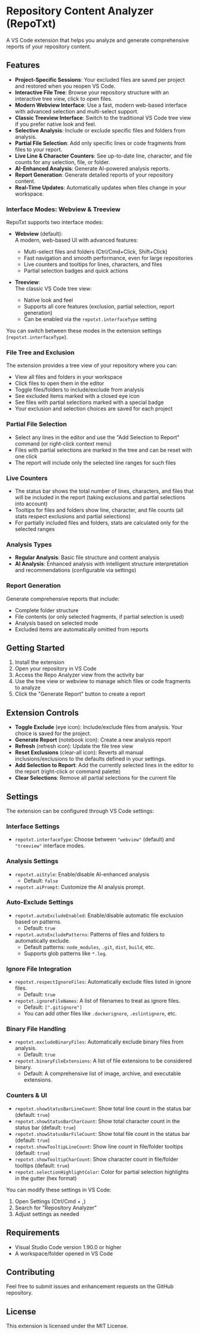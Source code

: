 # Repository Content Analyzer (RepoTxt)

A VS Code extension that helps you analyze and generate comprehensive reports of your repository content.

## Features

- **Project-Specific Sessions**: Your excluded files are saved per project and restored when you reopen VS Code.
- **Interactive File Tree**: Browse your repository structure with an interactive tree view, click to open files.
- **Modern Webview Interface**: Use a fast, modern web-based interface with advanced selection and multi-select support.
- **Classic Treeview Interface**: Switch to the traditional VS Code tree view if you prefer native look and feel.
- **Selective Analysis**: Include or exclude specific files and folders from analysis.
- **Partial File Selection**: Add only specific lines or code fragments from files to your report.
- **Live Line & Character Counters**: See up-to-date line, character, and file counts for any selection, file, or folder.
- **AI-Enhanced Analysis**: Generate AI-powered analysis reports.
- **Report Generation**: Generate detailed reports of your repository content.
- **Real-Time Updates**: Automatically updates when files change in your workspace.

### Interface Modes: Webview & Treeview

RepoTxt supports two interface modes:

- **Webview** (default):  
  A modern, web-based UI with advanced features:
  - Multi-select files and folders (Ctrl/Cmd+Click, Shift+Click)
  - Fast navigation and smooth performance, even for large repositories
  - Live counters and tooltips for lines, characters, and files
  - Partial selection badges and quick actions

- **Treeview**:  
  The classic VS Code tree view:
  - Native look and feel
  - Supports all core features (exclusion, partial selection, report generation)
  - Can be enabled via the `repotxt.interfaceType` setting

You can switch between these modes in the extension settings (`repotxt.interfaceType`).

### File Tree and Exclusion
The extension provides a tree view of your repository where you can:
- View all files and folders in your workspace
- Click files to open them in the editor
- Toggle files/folders to include/exclude from analysis
- See excluded items marked with a closed eye icon
- See files with partial selections marked with a special badge
- Your exclusion and selection choices are saved for each project

### Partial File Selection
- Select any lines in the editor and use the "Add Selection to Report" command (or right-click context menu)
- Files with partial selections are marked in the tree and can be reset with one click
- The report will include only the selected line ranges for such files

### Live Counters
- The status bar shows the total number of lines, characters, and files that will be included in the report (taking exclusions and partial selections into account)
- Tooltips for files and folders show line, character, and file counts (all stats respect exclusions and partial selections)
- For partially included files and folders, stats are calculated only for the selected ranges

### Analysis Types
- **Regular Analysis**: Basic file structure and content analysis
- **AI Analysis**: Enhanced analysis with intelligent structure interpretation and recommendations (configurable via settings)

### Report Generation
Generate comprehensive reports that include:
- Complete folder structure
- File contents (or only selected fragments, if partial selection is used)
- Analysis based on selected mode
- Excluded items are automatically omitted from reports

## Getting Started

1. Install the extension
2. Open your repository in VS Code
3. Access the Repo Analyzer view from the activity bar
4. Use the tree view or webview to manage which files or code fragments to analyze
5. Click the "Generate Report" button to create a report

## Extension Controls

- **Toggle Exclude** (eye icon): Include/exclude files from analysis. Your choice is saved for the project.
- **Generate Report** (notebook icon): Create a new analysis report
- **Refresh** (refresh icon): Update the file tree view
- **Reset Exclusions** (clear-all icon): Reverts all manual inclusions/exclusions to the defaults defined in your settings.
- **Add Selection to Report**: Add the currently selected lines in the editor to the report (right-click or command palette)
- **Clear Selections**: Remove all partial selections for the current file

## Settings

The extension can be configured through VS Code settings:

### Interface Settings
- `repotxt.interfaceType`: Choose between `"webview"` (default) and `"treeview"` interface modes.

### Analysis Settings
- `repotxt.aiStyle`: Enable/disable AI-enhanced analysis
  - Default: `false`
- `repotxt.aiPrompt`: Customize the AI analysis prompt.

### Auto-Exclude Settings
- `repotxt.autoExcludeEnabled`: Enable/disable automatic file exclusion based on patterns.
  - Default: `true`
- `repotxt.autoExcludePatterns`: Patterns of files and folders to automatically exclude.
  - Default patterns: `node_modules`, `.git`, `dist`, `build`, etc.
  - Supports glob patterns like `*.log`.

### Ignore File Integration
- `repotxt.respectIgnoreFiles`: Automatically exclude files listed in ignore files.
  - Default: `true`
- `repotxt.ignoreFileNames`: A list of filenames to treat as ignore files.
  - Default: `[".gitignore"]`
  - You can add other files like `.dockerignore`, `.eslintignore`, etc.

### Binary File Handling
- `repotxt.excludeBinaryFiles`: Automatically exclude binary files from analysis.
  - Default: `true`
- `repotxt.binaryFileExtensions`: A list of file extensions to be considered binary.
  - Default: A comprehensive list of image, archive, and executable extensions.

### Counters & UI
- `repotxt.showStatusBarLineCount`: Show total line count in the status bar (default: `true`)
- `repotxt.showStatusBarCharCount`: Show total character count in the status bar (default: `true`)
- `repotxt.showStatusBarFileCount`: Show total file count in the status bar (default: `true`)
- `repotxt.showTooltipLineCount`: Show line count in file/folder tooltips (default: `true`)
- `repotxt.showTooltipCharCount`: Show character count in file/folder tooltips (default: `true`)
- `repotxt.selectionHighlightColor`: Color for partial selection highlights in the gutter (hex format)

You can modify these settings in VS Code:
1. Open Settings (Ctrl/Cmd + ,)
2. Search for "Repository Analyzer"
3. Adjust settings as needed

## Requirements

- Visual Studio Code version 1.90.0 or higher
- A workspace/folder opened in VS Code

## Contributing

Feel free to submit issues and enhancement requests on the GitHub repository.

## License

This extension is licensed under the MIT License.
